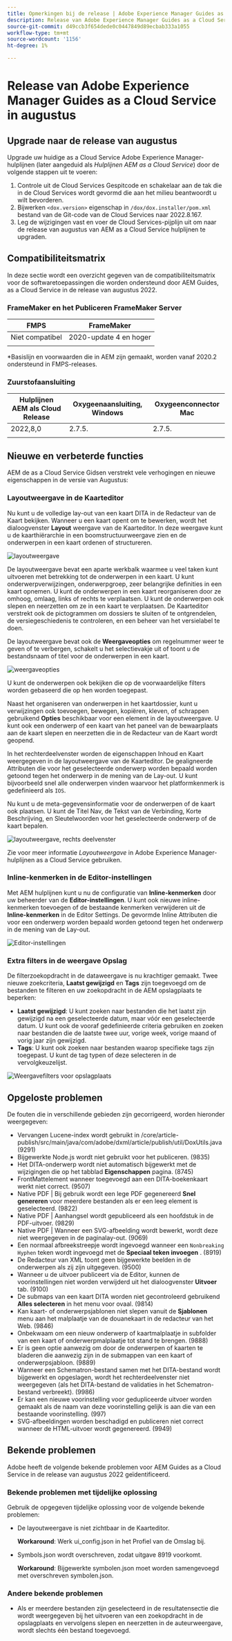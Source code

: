 ```yaml
---
title: Opmerkingen bij de release | Adobe Experience Manager Guides as a Cloud Service, release augustus 2022
description: Release van Adobe Experience Manager Guides as a Cloud Service in augustus
source-git-commit: d49ccb3f654dede0c0447849d89ecbab333a1055
workflow-type: tm+mt
source-wordcount: '1156'
ht-degree: 1%

---
```


# Release van Adobe Experience Manager Guides as a Cloud Service in augustus

## Upgrade naar de release van augustus

Upgrade uw huidige as a Cloud Service Adobe Experience Manager-hulplijnen (later aangeduid als *Hulplijnen AEM as a Cloud Service*) door de volgende stappen uit te voeren:
1. Controle uit de Cloud Services Gespitcode en schakelaar aan de tak die in de Cloud Services wordt gevormd die aan het milieu beantwoordt u wilt bevorderen.
2. Bijwerken `<dox.version>` eigenschap in `/dox/dox.installer/pom.xml` bestand van de Git-code van de Cloud Services naar 2022.8.167.
3. Leg de wijzigingen vast en voer de Cloud Services-pijplijn uit om naar de release van augustus van AEM as a Cloud Service hulplijnen te upgraden.

## Compatibiliteitsmatrix

In deze sectie wordt een overzicht gegeven van de compatibiliteitsmatrix voor de softwaretoepassingen die worden ondersteund door AEM Guides, as a Cloud Service in de release van augustus 2022.

### FrameMaker en het Publiceren FrameMaker Server

| FMPS | FrameMaker |
| --- | --- |
| Niet compatibel | 2020-update 4 en hoger |
|  |  |

*Basislijn en voorwaarden die in AEM zijn gemaakt, worden vanaf 2020.2 ondersteund in FMPS-releases.

### Zuurstofaansluiting

| Hulplijnen AEM als Cloud Release | Oxygeenaansluiting, Windows | Oxygeenconnector Mac |
| --- | --- | --- |
| 2022,8,0 | 2.7.5. | 2.7.5. |
|  |  |  |


## Nieuwe en verbeterde functies

AEM de as a Cloud Service Gidsen verstrekt vele verhogingen en nieuwe eigenschappen in de versie van Augustus:

### Layoutweergave in de Kaarteditor

Nu kunt u de volledige lay-out van een kaart DITA in de Redacteur van de Kaart bekijken. Wanneer u een kaart opent om te bewerken, wordt het dialoogvenster **Layout** weergave van de Kaarteditor. In deze weergave kunt u de kaarthiërarchie in een boomstructuurweergave zien en de onderwerpen in een kaart ordenen of structureren.

![layoutweergave](assets/layout-view-map.png)

De layoutweergave bevat een aparte werkbalk waarmee u veel taken kunt uitvoeren met betrekking tot de onderwerpen in een kaart.
U kunt onderwerpverwijzingen, onderwerpgroep, zeer belangrijke definities in een kaart opnemen. U kunt de onderwerpen in een kaart reorganiseren door ze omhoog, omlaag, links of rechts te verplaatsen. U kunt de onderwerpen ook slepen en neerzetten om ze in een kaart te verplaatsen. De Kaarteditor verstrekt ook de pictogrammen om dossiers te sluiten of te ontgrendelen, de versiegeschiedenis te controleren, en een beheer van het versielabel te doen.


De layoutweergave bevat ook de **Weergaveopties** om regelnummer weer te geven of te verbergen, schakelt u het selectievakje uit of toont u de bestandsnaam of titel voor de onderwerpen in een kaart.


![weergaveopties](assets/view-options.png)

U kunt de onderwerpen ook bekijken die op de voorwaardelijke filters worden gebaseerd die op hen worden toegepast.

Naast het organiseren van onderwerpen in het kaartdossier, kunt u verwijzingen ook toevoegen, bewegen, kopiëren, kleven, of schrappen gebruikend **Opties** beschikbaar voor een element in de layoutweergave. U kunt ook een onderwerp of een kaart van het paneel van de bewaarplaats aan de kaart slepen en neerzetten die in de Redacteur van de Kaart wordt geopend.

In het rechterdeelvenster worden de eigenschappen Inhoud en Kaart weergegeven in de layoutweergave van de Kaarteditor. De gealigneerde Attributen die voor het geselecteerde onderwerp worden bepaald worden getoond tegen het onderwerp in de mening van de Lay-out. U kunt bijvoorbeeld snel alle onderwerpen vinden waarvoor het platformkenmerk is gedefinieerd als `IOS`.

Nu kunt u de meta-gegevensinformatie voor de onderwerpen of de kaart ook plaatsen. U kunt de Titel Nav, de Tekst van de Verbinding, Korte Beschrijving, en Sleutelwoorden voor het geselecteerde onderwerp of de kaart bepalen.

![layoutweergave, rechts deelvenster](assets/layout-inline-attributes.png)

Zie voor meer informatie *Layoutweergave* in Adobe Experience Manager-hulplijnen as a Cloud Service gebruiken.

### Inline-kenmerken in de Editor-instellingen

Met AEM hulplijnen kunt u nu de configuratie van **Inline-kenmerken** door uw beheerder van de **Editor-instellingen**. U kunt ook nieuwe inline-kenmerken toevoegen of de bestaande kenmerken verwijderen uit de **Inline-kenmerken** in de Editor Settings.
De gevormde Inline Attributen die voor een onderwerp worden bepaald worden getoond tegen het onderwerp in de mening van de Lay-out.

![Editor-instellingen](assets/editor-settings-inline-attributes.png)


### Extra filters in de weergave Opslag

De filterzoekopdracht in de dataweergave is nu krachtiger gemaakt. Twee nieuwe zoekcriteria, **Laatst gewijzigd** en **Tags** zijn toegevoegd om de bestanden te filteren en uw zoekopdracht in de AEM opslagplaats te beperken:
* **Laatst gewijzigd**: U kunt zoeken naar bestanden die het laatst zijn gewijzigd na een geselecteerde datum, maar vóór een geselecteerde datum. U kunt ook de vooraf gedefinieerde criteria gebruiken en zoeken naar bestanden die de laatste twee uur, vorige week, vorige maand of vorig jaar zijn gewijzigd.
* **Tags**: U kunt ook zoeken naar bestanden waarop specifieke tags zijn toegepast. U kunt de tag typen of deze selecteren in de vervolgkeuzelijst.

![Weergavefilters voor opslagplaats](assets/repo-filter-search.png)


## Opgeloste problemen

De fouten die in verschillende gebieden zijn gecorrigeerd, worden hieronder weergegeven:

* Vervangen Lucene-index wordt gebruikt in /core/article-publish/src/main/java/com/adobe/dxml/article/publish/util/DoxUtils.java (9291)
* Bijgewerkte Node.js wordt niet gebruikt voor het publiceren. (9835)
* Het DITA-onderwerp wordt niet automatisch bijgewerkt met de wijzigingen die op het tabblad **Eigenschappen** pagina. (8745)
* FrontMattelement wanneer toegevoegd aan een DITA-boekenkaart werkt niet correct. (9507)
* Native PDF | Bij gebruik wordt een lege PDF gegenereerd **Snel genereren** voor meerdere bestanden als er een leeg element is geselecteerd. (9822)
* Native PDF | Aanhangsel wordt gepubliceerd als een hoofdstuk in de PDF-uitvoer. (9829)
* Native PDF | Wanneer een SVG-afbeelding wordt bewerkt, wordt deze niet weergegeven in de paginalay-out. (9069)
* Een normaal afbreekstreepje wordt ingevoegd wanneer een `Nonbreaking Hyphen` teken wordt ingevoegd met de **Speciaal teken invoegen** . (8919)
* De Redacteur van XML toont geen bijgewerkte beelden in de onderwerpen als zij zijn uitgegeven. (9500)
* Wanneer u de uitvoer publiceert via de Editor, kunnen de voorinstellingen niet worden verwijderd uit het dialoogvenster **Uitvoer** tab. (9100)
* De submaps van een kaart DITA worden niet gecontroleerd gebruikend **Alles selecteren** in het menu voor ovaal. (9814)
* Kan kaart- of onderwerpsjablonen niet slepen vanuit de **Sjablonen** menu aan het malplaatje van de douanekaart in de redacteur van het Web. (9846)
* Onbekwaam om een nieuw onderwerp of kaartmalplaatje in subfolder van een kaart of onderwerpmalplaatje tot stand te brengen. (9888)
* Er is geen optie aanwezig om door de onderwerpen of kaarten te bladeren die aanwezig zijn in de submappen van een kaart of onderwerpsjabloon. (9889)
* Wanneer een Schematron-bestand samen met het DITA-bestand wordt bijgewerkt en opgeslagen, wordt het rechterdeelvenster niet weergegeven (als het DITA-bestand de validaties in het Schematron-bestand verbreekt). (9986)
* Er kan een nieuwe voorinstelling voor gedupliceerde uitvoer worden gemaakt als de naam van deze voorinstelling gelijk is aan die van een bestaande voorinstelling. (997)
* SVG-afbeeldingen worden beschadigd en publiceren niet correct wanneer de HTML-uitvoer wordt gegenereerd. (9949)


## Bekende problemen

Adobe heeft de volgende bekende problemen voor AEM Guides as a Cloud Service in de release van augustus 2022 geïdentificeerd.

### Bekende problemen met tijdelijke oplossing

Gebruik de opgegeven tijdelijke oplossing voor de volgende bekende problemen:

* De layoutweergave is niet zichtbaar in de Kaarteditor.

   **Workaround**: Werk ui_config.json in het Profiel van de Omslag bij.

* Symbols.json wordt overschreven, zodat uitgave 8919 voorkomt.

   **Workaround**: Bijgewerkte symbolen.json moet worden samengevoegd met overschreven symbolen.json.

### Andere bekende problemen

* Als er meerdere bestanden zijn geselecteerd in de resultatensectie die wordt weergegeven bij het uitvoeren van een zoekopdracht in de opslagplaats en vervolgens slepen en neerzetten in de auteurweergave, wordt slechts één bestand toegevoegd.
